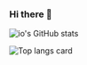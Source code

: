 ### Hi there 👋

![io's GitHub stats](https://github-readme-stats.vercel.app/api?username=io-qar&show_icons=true&theme=dracula)

![Top langs card](https://github-readme-stats.vercel.app/api/top-langs/?username=io-qar&layout=compact)

